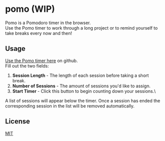 # pomo (WIP) 

Pomo is a Pomodoro timer in the browser.\
Use the Pomo timer to work through a long project or to remind yourself to take breaks every now and then!

## Usage

[Use the Pomo timer here](https://am-hernandez.github.io/pomo/) on github.\
Fill out the two fields:
1. **Session Length** - The length of each session before taking a short break.
2. **Number of Sessions** - The amount of sessions you'd like to assign. 
3. **Start Timer** - Click this button to begin counting down your sessions.\

A list of sessions will appear below the timer. Once a session has ended the corresponding session in the list will be removed automatically.

## License
[MIT](https://choosealicense.com/licenses/mit/)